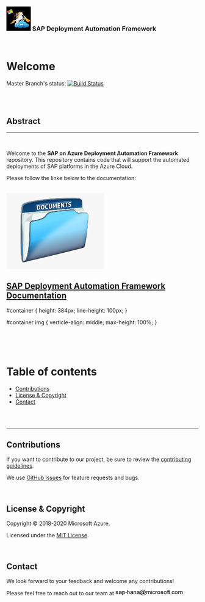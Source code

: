 ### <img src="documentation/SAP_Automation_on_Azure/assets/images/UnicornSAPBlack256x256.png" width="64px"> SAP Deployment Automation Framework <!-- omit in toc -->
<br/>

# Welcome <!-- omit in toc -->

Master Branch's status: [![Build Status](https://dev.azure.com/azuresaphana/Azure-SAP-HANA/_apis/build/status/Azure.sap-hana?branchName=master&api-version=5.1-preview.1)](https://dev.azure.com/azuresaphana/Azure-SAP-HANA/_build/latest?definitionId=6&branchName=master)

<br/><br/>

## Abstract <!-- omit in toc -->

---
<br/>

Welcome to the **SAP on Azure Deployment Automation Framework** repository.
This repository contains code that will support the automated deployments of SAP platforms in the Azure Cloud.
<br/>

Please follow the linke below to the documentation:
<br/><br/>



<div id="container">

[<img src="documentation/SAP_Automation_on_Azure/assets/images/documentation-clipart.png" width="256px">](documentation/SAP_Automation_on_Azure/overview.md)

## [SAP Deployment Automation Framework Documentation](documentation/SAP_Automation_on_Azure/overview.md) <!-- omit in toc -->

</div>

#container {
  height: 384px;
  line-height: 100px;
}

#container img {
  verticle-align: middle;
  max-height: 100%;
}

<br/><br/><br/>


# Table of contents <!-- omit in toc -->

- [Contributions](#contributions)
- [License & Copyright](#license--copyright)
- [Contact](#contact)

<br/><br/>

---

## Contributions

If you want to contribute to our project, be sure to review the [contributing guidelines](/CONTRIBUTING.md).

We use [GitHub issues](https://github.com/Azure/sap-hana/issues/) for feature requests and bugs.

<br>

## License & Copyright

Copyright © 2018-2020 Microsoft Azure.

Licensed under the [MIT License](LICENSE).

<br>

## Contact

We look forward to your feedback and welcome any contributions!

Please feel free to reach out to our team at ![image](documentation/SAP_Automation_on_Azure/assets/images/contact.png).
